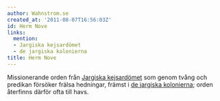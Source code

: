 ```yaml
---
author: Wahnstrom.se
created_at: '2011-08-07T16:56:03Z'
id: Herm Nove
links:
  mention:
  - Jargiska kejsardömet
  - de jargiska kolonierna
title: Herm Nove
---
```


Missionerande orden från [Jargiska kejsardömet] som genom tvång och predikan försöker frälsa
hedningar, främst i [de jargiska kolonierna]; orden återfinns därför ofta till havs.

  [Jargiska kejsardömet]: Jargiska_kejsardömet
  [de jargiska kolonierna]: de_jargiska_kolonierna